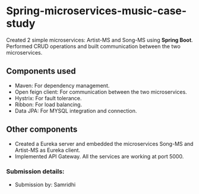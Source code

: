# Spring-microservices-music-case-study
Created 2 simple microservices: Artist-MS and Song-MS using **Spring Boot**. Performed CRUD operations and built communication between the two microservices.

## Components used
- Maven: For dependency management.
- Open feign client: For communication between the two microservices.
- Hystrix: For fault tolerance.
- Ribbon: For load balancing.
- Data JPA: For MYSQL integration and connection.

## Other components
- Created a Eureka server and embedded the microservices Song-MS and Artist-MS as Eureka client.
- Implemented API Gateway. All the services are working at port 5000.

### Submission details:
- Submission by: Samridhi
